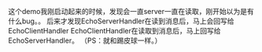 这个demo我刚启动起来的时候，发现会一直server一直在读取，刚开始以为是有什么bug。。
后来才发现EchoServerHandler在读到消息后，马上会回写给EchoClientHandler
EchoClientHandler在读取到消息后，马上回写给EchoServerHandler。
（PS：就和踢皮球一样。）